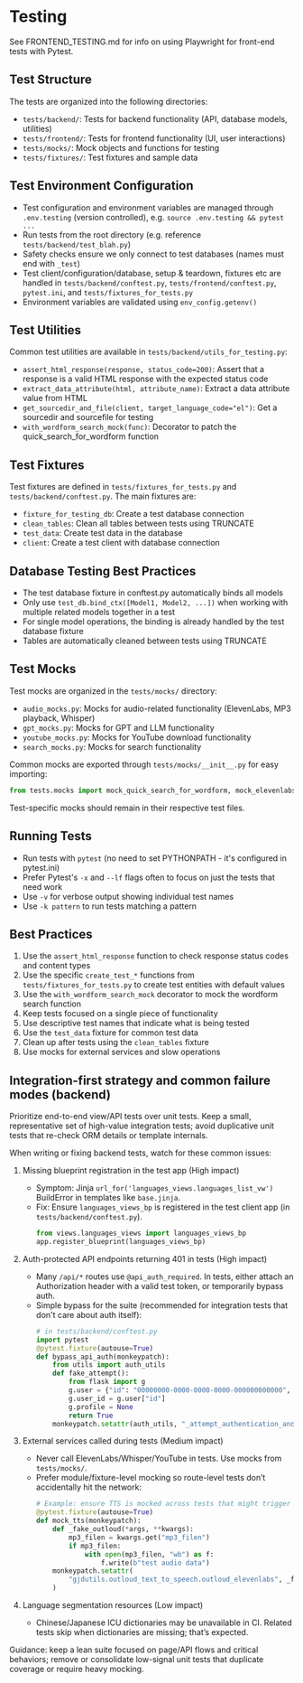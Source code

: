 # Testing

See FRONTEND_TESTING.md for info on using Playwright for front-end tests with Pytest.

## Test Structure

The tests are organized into the following directories:

- `tests/backend/`: Tests for backend functionality (API, database models, utilities)
- `tests/frontend/`: Tests for frontend functionality (UI, user interactions)
- `tests/mocks/`: Mock objects and functions for testing
- `tests/fixtures/`: Test fixtures and sample data

## Test Environment Configuration

- Test configuration and environment variables are managed through `.env.testing` (version controlled), e.g. `source .env.testing && pytest ...`
- Run tests from the root directory (e.g. reference `tests/backend/test_blah.py`)
- Safety checks ensure we only connect to test databases (names must end with `_test`)
- Test client/configuration/database, setup & teardown, fixtures etc are handled in `tests/backend/conftest.py`, `tests/frontend/conftest.py`, `pytest.ini`, and `tests/fixtures_for_tests.py`
- Environment variables are validated using `env_config.getenv()`

## Test Utilities

Common test utilities are available in `tests/backend/utils_for_testing.py`:

- `assert_html_response(response, status_code=200)`: Assert that a response is a valid HTML response with the expected status code
- `extract_data_attribute(html, attribute_name)`: Extract a data attribute value from HTML
- `get_sourcedir_and_file(client, target_language_code="el")`: Get a sourcedir and sourcefile for testing
- `with_wordform_search_mock(func)`: Decorator to patch the quick_search_for_wordform function

## Test Fixtures

Test fixtures are defined in `tests/fixtures_for_tests.py` and `tests/backend/conftest.py`. The main fixtures are:

- `fixture_for_testing_db`: Create a test database connection
- `clean_tables`: Clean all tables between tests using TRUNCATE
- `test_data`: Create test data in the database
- `client`: Create a test client with database connection

## Database Testing Best Practices

- The test database fixture in conftest.py automatically binds all models
- Only use `test_db.bind_ctx([Model1, Model2, ...])` when working with multiple related models together in a test
- For single model operations, the binding is already handled by the test database fixture
- Tables are automatically cleaned between tests using TRUNCATE

## Test Mocks

Test mocks are organized in the `tests/mocks/` directory:
- `audio_mocks.py`: Mocks for audio-related functionality (ElevenLabs, MP3 playback, Whisper)
- `gpt_mocks.py`: Mocks for GPT and LLM functionality
- `youtube_mocks.py`: Mocks for YouTube download functionality
- `search_mocks.py`: Mocks for search functionality

Common mocks are exported through `tests/mocks/__init__.py` for easy importing:
```python
from tests.mocks import mock_quick_search_for_wordform, mock_elevenlabs
```

Test-specific mocks should remain in their respective test files.

## Running Tests

- Run tests with `pytest` (no need to set PYTHONPATH - it's configured in pytest.ini)
- Prefer Pytest's `-x` and `--lf` flags often to focus on just the tests that need work
- Use `-v` for verbose output showing individual test names
- Use `-k pattern` to run tests matching a pattern

## Best Practices

1. Use the `assert_html_response` function to check response status codes and content types
2. Use the specific `create_test_*` functions from `tests/fixtures_for_tests.py` to create test entities with default values
3. Use the `with_wordform_search_mock` decorator to mock the wordform search function
4. Keep tests focused on a single piece of functionality
5. Use descriptive test names that indicate what is being tested
6. Use the `test_data` fixture for common test data
7. Clean up after tests using the `clean_tables` fixture
8. Use mocks for external services and slow operations


## Integration-first strategy and common failure modes (backend)

Prioritize end-to-end view/API tests over unit tests. Keep a small, representative set of high-value integration tests; avoid duplicative unit tests that re-check ORM details or template internals.

When writing or fixing backend tests, watch for these common issues:

1) Missing blueprint registration in the test app (High impact)
   - Symptom: Jinja `url_for('languages_views.languages_list_vw')` BuildError in templates like `base.jinja`.
   - Fix: Ensure `languages_views_bp` is registered in the test client app (in `tests/backend/conftest.py`).
     ```python
     from views.languages_views import languages_views_bp
     app.register_blueprint(languages_views_bp)
     ```

2) Auth-protected API endpoints returning 401 in tests (High impact)
   - Many `/api/*` routes use `@api_auth_required`. In tests, either attach an Authorization header with a valid test token, or temporarily bypass auth.
   - Simple bypass for the suite (recommended for integration tests that don't care about auth itself):
     ```python
     # in tests/backend/conftest.py
     import pytest
     @pytest.fixture(autouse=True)
     def bypass_api_auth(monkeypatch):
         from utils import auth_utils
         def fake_attempt():
             from flask import g
             g.user = {"id": "00000000-0000-0000-0000-000000000000", "email": "test@example.com"}
             g.user_id = g.user["id"]
             g.profile = None
             return True
         monkeypatch.setattr(auth_utils, "_attempt_authentication_and_set_g", fake_attempt)
     ```

3) External services called during tests (Medium impact)
   - Never call ElevenLabs/Whisper/YouTube in tests. Use mocks from `tests/mocks/`.
   - Prefer module/fixture-level mocking so route-level tests don’t accidentally hit the network:
     ```python
     # Example: ensure TTS is mocked across tests that might trigger audio generation
     @pytest.fixture(autouse=True)
     def mock_tts(monkeypatch):
         def _fake_outloud(*args, **kwargs):
             mp3_filen = kwargs.get("mp3_filen")
             if mp3_filen:
                 with open(mp3_filen, "wb") as f:
                     f.write(b"test audio data")
         monkeypatch.setattr(
             "gjdutils.outloud_text_to_speech.outloud_elevenlabs", _fake_outloud
         )
     ```

4) Language segmentation resources (Low impact)
   - Chinese/Japanese ICU dictionaries may be unavailable in CI. Related tests skip when dictionaries are missing; that’s expected.

Guidance: keep a lean suite focused on page/API flows and critical behaviors; remove or consolidate low-signal unit tests that duplicate coverage or require heavy mocking.
